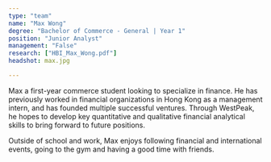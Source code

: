 ```yaml
---
type: "team"
name: "Max Wong"
degree: "Bachelor of Commerce - General | Year 1"
position: "Junior Analyst"
management: "False"
research: ["HBI_Max_Wong.pdf"]
headshot: max.jpg

---
```


Max a first-year commerce student looking to specialize in finance. He has previously worked in financial organizations in Hong Kong as a management intern, and has founded multiple successful ventures. Through WestPeak, he hopes to develop key quantitative and qualitative financial analytical skills to bring forward to future positions.

Outside of school and work, Max enjoys following financial and international events, going to the gym and having a good time with friends.
